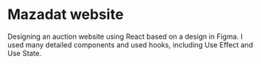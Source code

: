 # Mazadat website

Designing an auction website using React based on a design in Figma. I used many detailed components and used hooks, including Use Effect and Use State.